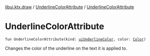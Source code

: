 [libui.ktx.draw](../README.md) / [UnderlineColorAttribute](README.md) / [UnderlineColorAttribute](-underline-color-attribute.md)

# UnderlineColorAttribute

`fun UnderlineColorAttribute(kind: `[`uiUnderlineColor`](../../libui/ui-underline-color.md)`, color: `[`Color`](../-color/README.md)`)`

Changes the color of the underline on the text it is applied to.
